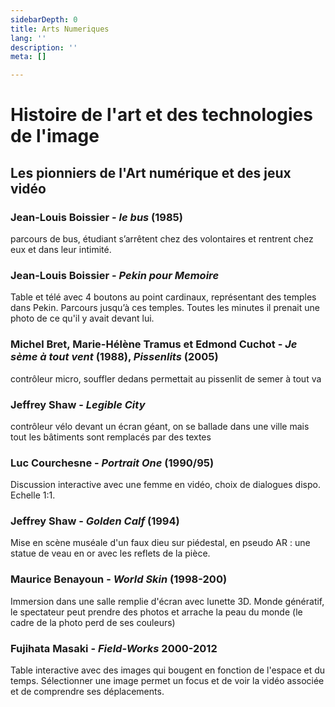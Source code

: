 ```yaml
---
sidebarDepth: 0
title: Arts Numeriques
lang: ''
description: ''
meta: []

---
```

# Histoire de l'art et des technologies de l'image

## Les pionniers de l'Art numérique et des jeux vidéo

### Jean-Louis Boissier - _le bus_ (1985)

parcours de bus, étudiant s’arrêtent chez des volontaires et rentrent chez eux et dans leur intimité.

### Jean-Louis Boissier - _Pekin pour Memoire_

Table et télé avec 4 boutons au point cardinaux, représentant des temples dans Pekin. Parcours jusqu’à ces temples. Toutes les minutes il prenait une photo de ce qu'il y avait devant lui. 

### Michel Bret, Marie-Hélène Tramus et Edmond Cuchot - _Je sème à tout vent_ (1988), _Pissenlits_ (2005)

contrôleur micro, souffler dedans permettait au pissenlit de semer à tout va

### Jeffrey Shaw - _Legible City_

contrôleur vélo devant un écran géant, on se ballade dans une ville mais tout les bâtiments sont remplacés par des textes

### Luc Courchesne - _Portrait One_ (1990/95)

Discussion interactive avec une femme en vidéo, choix de dialogues dispo. Echelle 1:1.

### Jeffrey Shaw - _Golden Calf_ (1994) 

Mise en scène muséale d'un faux dieu sur piédestal, en pseudo AR : une statue de veau en or avec les reflets de la pièce.

### Maurice Benayoun - _World Skin_ (1998-200)

Immersion dans une salle remplie d'écran avec lunette 3D. Monde génératif, le spectateur peut prendre des photos et arrache la peau du monde (le cadre de la photo perd de ses couleurs)

### Fujihata Masaki - _Field-Works_ 2000-2012

Table interactive avec des images qui bougent en fonction de l'espace et du temps. Sélectionner une image permet un focus et de voir la vidéo associée et de comprendre ses déplacements.